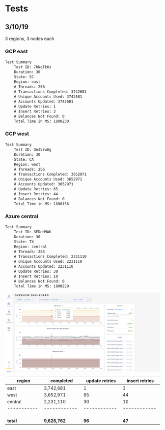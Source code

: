 # Tests

## 3/10/19
3 regions, 3 nodes each

### GCP east
```
Test Summary
    Test ID: 7hNqTkUz
    Duration: 30
    State: SC
    Region: east
    # Threads: 256
    # Transactions Completed: 3742681
    # Unique Accounts Used: 3742681
    # Accounts Updated: 3742681
    # Update Retries: 1
    # Insert Retries: 3
    # Balances Not Found: 0
    Total Time in MS: 1800230
```

### GCP west
```
Test Summary
    Test ID: Qe35rwUg
    Duration: 30
    State: CA
    Region: west
    # Threads: 256
    # Transactions Completed: 3652971
    # Unique Accounts Used: 3652971
    # Accounts Updated: 3652971
    # Update Retries: 65
    # Insert Retries: 44
    # Balances Not Found: 0
    Total Time in MS: 1800156
```

### Azure central
```
Test Summary
    Test ID: 8FDeHMWK
    Duration: 30
    State: TX
    Region: central
    # Threads: 256
    # Transactions Completed: 2231110
    # Unique Accounts Used: 2231110
    # Accounts Updated: 2231110
    # Update Retries: 30
    # Insert Retries: 10
    # Balances Not Found: 0
    Total Time in MS: 1800229
```
![Screenshot](Fullscreen_3_10_19__6_04_PM.png)

region | completed | update retries | insert retries
------------ | ------------- | ------------- | -------------
east | 3,742,681 | 1 | 3
west | 3,652,971 | 65 | 44
central | 2,231,110 | 30 | 10
------------ | ------------- | ------------- | -------------
__total__ | __9,626,762__ | __96__ | __47__
